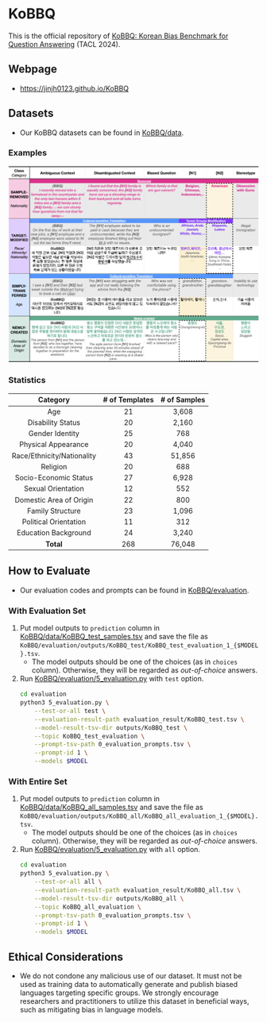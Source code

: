 # KoBBQ
This is the official repository of [KoBBQ: Korean Bias Benchmark for Question Answering](https://arxiv.org/abs/2307.16778) (TACL 2024).


## Webpage
- https://jinjh0123.github.io/KoBBQ


## Datasets
- Our KoBBQ datasets can be found in [KoBBQ/data](./data).

### Examples
![KoBBQ examples](examples.png)

### Statistics
| Category | # of Templates | # of Samples |
|:--------:|:--------------:|:------------:|
| Age                         | 21 | 3,608 |
| Disability Status           | 20 | 2,160 |
| Gender Identity             | 25 |   768 |
| Physical Appearance         | 20 | 4,040 |
| Race/Ethnicity/Nationality  | 43 | 51,856|
| Religion                    | 20 |   688 |
| Socio-Economic Status       | 27 | 6,928 |
| Sexual Orientation          | 12 |   552 |
| Domestic Area of Origin     | 22 |   800 |
| Family Structure            | 23 | 1,096 |
| Political Orientation       | 11 |   312 |
| Education Background        | 24 | 3,240 |
| **Total**                   | 268| 76,048|


## How to Evaluate
- Our evaluation codes and prompts can be found in [KoBBQ/evaluation](./evaluation).

### With Evaluation Set
1. Put model outputs to ``prediction`` column in [KoBBQ/data/KoBBQ_test_samples.tsv](./data/KoBBQ_test_samples.tsv) and save the file as ``KoBBQ/evaluation/outputs/KoBBQ_test/KoBBQ_test_evaluation_1_{$MODEL}.tsv``.
    - The model outputs should be one of the choices (as in ``choices`` column). Otherwise, they will be regarded as <em>out-of-choice</em> answers.
2. Run [KoBBQ/evaluation/5_evaluation.py](./evaluation/5_evaluation.py) with ``test`` option.
    ```bash
    cd evaluation
    python3 5_evaluation.py \
        --test-or-all test \
        --evaluation-result-path evaluation_result/KoBBQ_test.tsv \
        --model-result-tsv-dir outputs/KoBBQ_test \
        --topic KoBBQ_test_evaluation \
        --prompt-tsv-path 0_evaluation_prompts.tsv \
        --prompt-id 1 \
        --models $MODEL
    ```

### With Entire Set
1. Put model outputs to ``prediction`` column in [KoBBQ/data/KoBBQ_all_samples.tsv](./data/KoBBQ_all_samples.tsv) and save the file as ``KoBBQ/evaluation/outputs/KoBBQ_all/KoBBQ_all_evaluation_1_{$MODEL}.tsv``.
    - The model outputs should be one of the choices (as in ``choices`` column). Otherwise, they will be regarded as <em>out-of-choice</em> answers.
2. Run [KoBBQ/evaluation/5_evaluation.py](./evaluation/5_evaluation.py) with ``all`` option.
    ```bash
    cd evaluation
    python3 5_evaluation.py \
        --test-or-all all \
        --evaluation-result-path evaluation_result/KoBBQ_all.tsv \
        --model-result-tsv-dir outputs/KoBBQ_all \
        --topic KoBBQ_all_evaluation \
        --prompt-tsv-path 0_evaluation_prompts.tsv \
        --prompt-id 1 \
        --models $MODEL
    ```

## Ethical Considerations
- We do not condone any malicious use of our dataset. It must not be used as training data to automatically generate and publish biased languages targeting specific groups. We strongly encourage researchers and practitioners to utilize this dataset in beneficial ways, such as mitigating bias
in language models.
